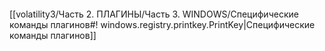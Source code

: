 ```bash

```
[[volatility3/Часть 2. ПЛАГИНЫ/Часть 3. WINDOWS/Специфические команды плагинов#! windows.registry.printkey.PrintKey|Специфические команды плагинов]]

